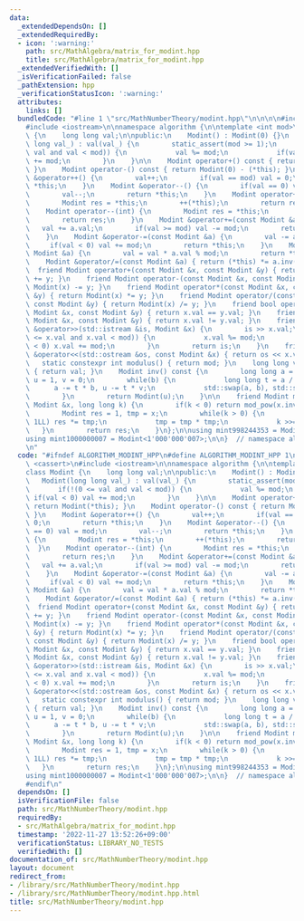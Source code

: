 ```yaml
---
data:
  _extendedDependsOn: []
  _extendedRequiredBy:
  - icon: ':warning:'
    path: src/MathAlgebra/matrix_for_modint.hpp
    title: src/MathAlgebra/matrix_for_modint.hpp
  _extendedVerifiedWith: []
  _isVerificationFailed: false
  _pathExtension: hpp
  _verificationStatusIcon: ':warning:'
  attributes:
    links: []
  bundledCode: "#line 1 \"src/MathNumberTheory/modint.hpp\"\n\n\n\n#include <cassert>\n\
    #include <iostream>\n\nnamespace algorithm {\n\ntemplate <int mod>\nclass Modint\
    \ {\n    long long val;\n\npublic:\n    Modint() : Modint(0) {}\n    Modint(long\
    \ long val_) : val(val_) {\n        static_assert(mod >= 1);\n        if(!(0 <=\
    \ val and val < mod)) {\n            val %= mod;\n            if(val < 0) val\
    \ += mod;\n        }\n    }\n\n    Modint operator+() const { return Modint(*this);\
    \ }\n    Modint operator-() const { return Modint(0) - (*this); }\n    Modint\
    \ &operator++() {\n        val++;\n        if(val == mod) val = 0;\n        return\
    \ *this;\n    }\n    Modint &operator--() {\n        if(val == 0) val = mod;\n\
    \        val--;\n        return *this;\n    }\n    Modint operator++(int) {\n\
    \        Modint res = *this;\n        ++(*this);\n        return res;\n    }\n\
    \    Modint operator--(int) {\n        Modint res = *this;\n        --(*this);\n\
    \        return res;\n    }\n    Modint &operator+=(const Modint &a) {\n     \
    \   val += a.val;\n        if(val >= mod) val -= mod;\n        return *this;\n\
    \    }\n    Modint &operator-=(const Modint &a) {\n        val -= a.val;\n   \
    \     if(val < 0) val += mod;\n        return *this;\n    }\n    Modint &operator*=(const\
    \ Modint &a) {\n        val = val * a.val % mod;\n        return *this;\n    }\n\
    \    Modint &operator/=(const Modint &a) { return (*this) *= a.inv(); }\n\n  \
    \  friend Modint operator+(const Modint &x, const Modint &y) { return Modint(x)\
    \ += y; }\n    friend Modint operator-(const Modint &x, const Modint &y) { return\
    \ Modint(x) -= y; }\n    friend Modint operator*(const Modint &x, const Modint\
    \ &y) { return Modint(x) *= y; }\n    friend Modint operator/(const Modint &x,\
    \ const Modint &y) { return Modint(x) /= y; }\n    friend bool operator==(const\
    \ Modint &x, const Modint &y) { return x.val == y.val; }\n    friend bool operator!=(const\
    \ Modint &x, const Modint &y) { return x.val != y.val; }\n    friend std::istream\
    \ &operator>>(std::istream &is, Modint &x) {\n        is >> x.val;\n        if(!(0\
    \ <= x.val and x.val < mod)) {\n            x.val %= mod;\n            if(x.val\
    \ < 0) x.val += mod;\n        }\n        return is;\n    }\n    friend std::ostream\
    \ &operator<<(std::ostream &os, const Modint &x) { return os << x.val; }\n\n \
    \   static constexpr int modulus() { return mod; }\n    long long value() const\
    \ { return val; }\n    Modint inv() const {\n        long long a = val, b = mod,\
    \ u = 1, v = 0;\n        while(b) {\n            long long t = a / b;\n      \
    \      a -= t * b, u -= t * v;\n            std::swap(a, b), std::swap(u, v);\n\
    \        }\n        return Modint(u);\n    }\n\n    friend Modint mod_pow(const\
    \ Modint &x, long long k) {\n        if(k < 0) return mod_pow(x.inv(), -k);\n\
    \        Modint res = 1, tmp = x;\n        while(k > 0) {\n            if(k &\
    \ 1LL) res *= tmp;\n            tmp = tmp * tmp;\n            k >>= 1;\n     \
    \   }\n        return res;\n    }\n};\n\nusing mint998244353 = Modint<998'244'353>;\n\
    using mint1000000007 = Modint<1'000'000'007>;\n\n}  // namespace algorithm\n\n\
    \n"
  code: "#ifndef ALGORITHM_MODINT_HPP\n#define ALGORITHM_MODINT_HPP 1\n\n#include\
    \ <cassert>\n#include <iostream>\n\nnamespace algorithm {\n\ntemplate <int mod>\n\
    class Modint {\n    long long val;\n\npublic:\n    Modint() : Modint(0) {}\n \
    \   Modint(long long val_) : val(val_) {\n        static_assert(mod >= 1);\n \
    \       if(!(0 <= val and val < mod)) {\n            val %= mod;\n           \
    \ if(val < 0) val += mod;\n        }\n    }\n\n    Modint operator+() const {\
    \ return Modint(*this); }\n    Modint operator-() const { return Modint(0) - (*this);\
    \ }\n    Modint &operator++() {\n        val++;\n        if(val == mod) val =\
    \ 0;\n        return *this;\n    }\n    Modint &operator--() {\n        if(val\
    \ == 0) val = mod;\n        val--;\n        return *this;\n    }\n    Modint operator++(int)\
    \ {\n        Modint res = *this;\n        ++(*this);\n        return res;\n  \
    \  }\n    Modint operator--(int) {\n        Modint res = *this;\n        --(*this);\n\
    \        return res;\n    }\n    Modint &operator+=(const Modint &a) {\n     \
    \   val += a.val;\n        if(val >= mod) val -= mod;\n        return *this;\n\
    \    }\n    Modint &operator-=(const Modint &a) {\n        val -= a.val;\n   \
    \     if(val < 0) val += mod;\n        return *this;\n    }\n    Modint &operator*=(const\
    \ Modint &a) {\n        val = val * a.val % mod;\n        return *this;\n    }\n\
    \    Modint &operator/=(const Modint &a) { return (*this) *= a.inv(); }\n\n  \
    \  friend Modint operator+(const Modint &x, const Modint &y) { return Modint(x)\
    \ += y; }\n    friend Modint operator-(const Modint &x, const Modint &y) { return\
    \ Modint(x) -= y; }\n    friend Modint operator*(const Modint &x, const Modint\
    \ &y) { return Modint(x) *= y; }\n    friend Modint operator/(const Modint &x,\
    \ const Modint &y) { return Modint(x) /= y; }\n    friend bool operator==(const\
    \ Modint &x, const Modint &y) { return x.val == y.val; }\n    friend bool operator!=(const\
    \ Modint &x, const Modint &y) { return x.val != y.val; }\n    friend std::istream\
    \ &operator>>(std::istream &is, Modint &x) {\n        is >> x.val;\n        if(!(0\
    \ <= x.val and x.val < mod)) {\n            x.val %= mod;\n            if(x.val\
    \ < 0) x.val += mod;\n        }\n        return is;\n    }\n    friend std::ostream\
    \ &operator<<(std::ostream &os, const Modint &x) { return os << x.val; }\n\n \
    \   static constexpr int modulus() { return mod; }\n    long long value() const\
    \ { return val; }\n    Modint inv() const {\n        long long a = val, b = mod,\
    \ u = 1, v = 0;\n        while(b) {\n            long long t = a / b;\n      \
    \      a -= t * b, u -= t * v;\n            std::swap(a, b), std::swap(u, v);\n\
    \        }\n        return Modint(u);\n    }\n\n    friend Modint mod_pow(const\
    \ Modint &x, long long k) {\n        if(k < 0) return mod_pow(x.inv(), -k);\n\
    \        Modint res = 1, tmp = x;\n        while(k > 0) {\n            if(k &\
    \ 1LL) res *= tmp;\n            tmp = tmp * tmp;\n            k >>= 1;\n     \
    \   }\n        return res;\n    }\n};\n\nusing mint998244353 = Modint<998'244'353>;\n\
    using mint1000000007 = Modint<1'000'000'007>;\n\n}  // namespace algorithm\n\n\
    #endif\n"
  dependsOn: []
  isVerificationFile: false
  path: src/MathNumberTheory/modint.hpp
  requiredBy:
  - src/MathAlgebra/matrix_for_modint.hpp
  timestamp: '2022-11-27 13:52:26+09:00'
  verificationStatus: LIBRARY_NO_TESTS
  verifiedWith: []
documentation_of: src/MathNumberTheory/modint.hpp
layout: document
redirect_from:
- /library/src/MathNumberTheory/modint.hpp
- /library/src/MathNumberTheory/modint.hpp.html
title: src/MathNumberTheory/modint.hpp
---
```

